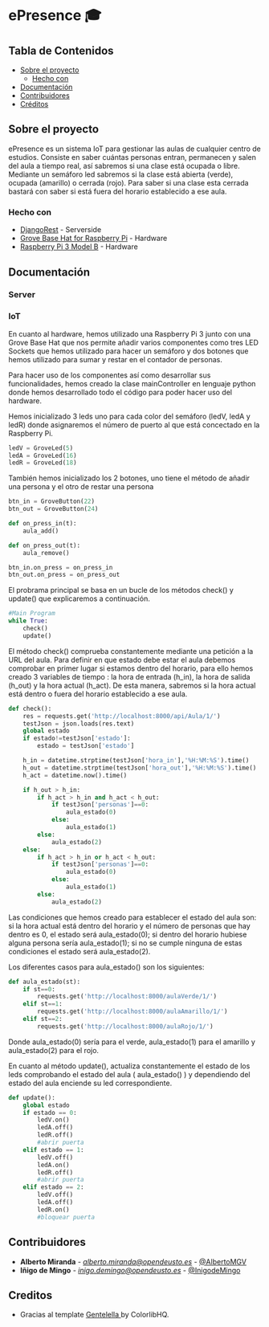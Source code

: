 ﻿# ePresence 🎓

<!-- TABLE OF CONTENTS -->
## Tabla de Contenidos

* [Sobre el proyecto](#sobre-el-proyecto)
  * [Hecho con](#hecho-con)
* [Documentación](#documentación)
* [Contribuidores](#contribuidores)
* [Créditos](#creditos)


<!-- ABOUT THE PROJECT -->
## Sobre el proyecto

ePresence es un sistema IoT para gestionar las aulas de cualquier centro de estudios. Consiste en saber cuántas personas entran, permanecen y salen del aula a tiempo real, así sabremos si una clase está ocupada o libre. Mediante un semáforo led sabremos si la clase está abierta (verde), ocupada (amarillo) o cerrada (rojo). Para saber si una clase esta cerrada bastará con saber si está fuera del horario establecido a ese aula.


### Hecho con
* [DjangoRest](https://www.django-rest-framework.org/) - Serverside
* [Grove Base Hat for Raspberry Pi](http://wiki.seeedstudio.com/Grove_Base_Hat_for_Raspberry_Pi/) - Hardware
* [Raspberry Pi 3 Model B](https://www.raspberrypi.org/products/raspberry-pi-3-model-b/) - Hardware

<!-- GETTING STARTED -->
## Documentación

### Server
### IoT

En cuanto al hardware, hemos utilizado una Raspberry Pi 3 junto con una Grove Base Hat que nos permite añadir varios componentes como tres LED Sockets que hemos utilizado para hacer un semáforo y dos botones que hemos utilizado para sumar y restar en el contador de personas.

Para hacer uso de los componentes así como desarrollar sus funcionalidades, hemos creado la clase mainController en lenguaje python donde hemos desarrollado todo el código para poder hacer uso del hardware. 

Hemos inicializado 3 leds uno para cada color del semáforo (ledV, ledA y ledR) donde asignaremos el número de puerto al que está concectado en la Raspberry Pi.

```python
ledV = GroveLed(5)
ledA = GroveLed(16)
ledR = GroveLed(18)
```

También hemos inicializado los 2 botones, uno tiene el método de añadir una persona y el otro de restar una persona

```python
btn_in = GroveButton(22)
btn_out = GroveButton(24)

def on_press_in(t):
	aula_add()

def on_press_out(t):
	aula_remove()

btn_in.on_press = on_press_in
btn_out.on_press = on_press_out
```

El probrama principal se basa en un bucle de los métodos check() y update() que explicaremos a continuación.

```python
#Main Program
while True:
	check()
	update()
```

El método check() comprueba constantemente mediante una petición a la URL del aula. Para definir en que estado debe estar el aula debemos comprobar en primer lugar si estamos dentro del horario, para ello hemos creado 3 variables de tiempo : la hora de entrada (h_in), la hora de salida (h_out) y la hora actual (h_act). De esta manera, sabremos si la hora actual está dentro o fuera del horario establecido a ese aula.

```python
def check():
	res = requests.get('http://localhost:8000/api/Aula/1/')
	testJson = json.loads(res.text)
	global estado
	if estado!=testJson['estado']:
		estado = testJson['estado']

	h_in = datetime.strptime(testJson['hora_in'],'%H:%M:%S').time()
	h_out = datetime.strptime(testJson['hora_out'],'%H:%M:%S').time()
	h_act = datetime.now().time()

	if h_out > h_in:
		if h_act > h_in and h_act < h_out:
			if testJson['personas']==0:
				aula_estado(0)
			else:
				aula_estado(1)
		else:
			aula_estado(2)
	else:
		if h_act > h_in or h_act < h_out:
			if testJson['personas']==0:
				aula_estado(0)
			else:
				aula_estado(1)
		else:
			aula_estado(2)
```
Las condiciones que hemos creado para establecer el estado del aula son: si la hora actual está dentro del horario y el número de personas que hay dentro es 0, el estado será aula_estado(0); si dentro del horario hubiese alguna persona sería aula_estado(1); si no se cumple ninguna de estas condiciones el estado será aula_estado(2).

Los diferentes casos para aula_estado() son los siguientes:

```python
def aula_estado(st):
	if st==0:
		requests.get('http://localhost:8000/aulaVerde/1/')
	elif st==1:
		requests.get('http://localhost:8000/aulaAmarillo/1/')
	elif st==2:
		requests.get('http://localhost:8000/aulaRojo/1/')

```
Donde aula_estado(0) sería para el verde, aula_estado(1) para el amarillo y aula_estado(2) para el rojo.

En cuanto al método update(), actualiza constantemente el estado de los leds comprobando el estado del aula ( aula_estado() ) y dependiendo del estado del aula enciende su led correspondiente.

```python
def update():
	global estado
	if estado == 0:
		ledV.on()
		ledA.off()
		ledR.off()
		#abrir puerta
	elif estado == 1:
		ledV.off()
		ledA.on()
		ledR.off()
		#abrir puerta
	elif estado == 2:
		ledV.off()
		ledA.off()
		ledR.on()
		#bloquear puerta
```

<!-- CONTRIBUTORS -->
## Contribuidores

* **Alberto Miranda**	-	*alberto.miranda@opendeusto.es*	-	[@AlbertoMGV](https://github.com/AlbertoMGV)
* **Iñigo de Mingo**	-	*inigo.demingo@opendeusto.es*	-	[@InigodeMingo](https://github.com/InigodeMingo)

## Creditos

- Gracias al template [ Gentelella ](https://github.com/ColorlibHQ/gentelella) by ColorlibHQ.



